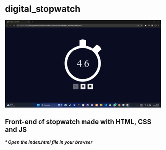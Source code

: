 # digital_stopwatch

<div> <img src="https://raw.githubusercontent.com/gheysiell/images/master/digital_stopwatch.png" /> </div>
<div> <h2> Front-end of stopwatch made with HTML, CSS and JS </h2> </div>
<div> <h5> ° Open the index.html file in your browser </h5> </div>